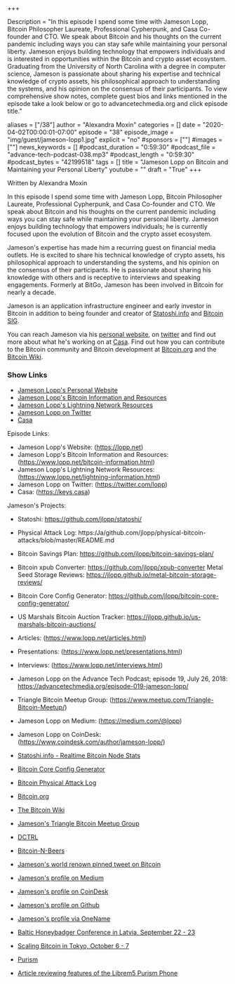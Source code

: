 +++

Description = "In this episode I spend some time with Jameson Lopp, Bitcoin Philosopher Laureate, Professional Cypherpunk, and Casa Co-founder and CTO. We speak about Bitcoin and his thoughts on the current pandemic including ways you can stay safe while maintaining your personal liberty. Jameson enjoys building technology that empowers individuals and is interested in opportunities within the Bitcoin and crypto asset ecosystem. Graduating from the University of North Carolina with a degree in computer science, Jameson is passionate about sharing his expertise and technical knowledge of crypto assets, his philosophical approach to understanding the systems, and his opinion on the consensus of their participants. To view comprehensive show notes, complete guest bios and links mentioned in the episode take a look below or go to advancetechmedia.org and click episode title."

aliases = ["/38"]
author = "Alexandra Moxin"
categories = []
date = "2020-04-02T00:00:01-07:00"
episode = "38"
episode_image = "img/guest/jameson-lopp1.jpg"
explicit = "no"
#sponsors = [""]
#images = [""]
news_keywords = []
#podcast_duration = "0:59:30"
#podcast_file = "advance-tech-podcast-038.mp3"
#podcast_length = "0:59:30"
#podcast_bytes = "42199518"
tags = []
title = "Jameson Lopp on Bitcoin and Maintaining your Personal Liberty"
youtube = ""
draft = "True"
+++

Written by Alexandra Moxin

In this episode I spend some time with Jameson Lopp, Bitcoin Philosopher Laureate, Professional Cypherpunk, and Casa Co-founder and CTO. We speak about Bitcoin and his thoughts on the current pandemic including ways you can stay safe while maintaining your personal liberty. Jameson enjoys building technology that empowers individuals; he is currently focused upon the evolution of Bitcoin and the crypto asset ecosystem. 

Jameson's expertise has made him a recurring guest on financial media outlets. He is excited to share his technical knowledge of crypto assets, his philosophical approach to understanding the systems, and his opinion on the consensus of their participants. He is passionate about sharing his knowledge with others and is receptive to interviews and speaking engagements. Formerly at BitGo, Jameson has been involved in Bitcoin for nearly a decade.

Jameson is an application infrastructure engineer and early investor in Bitcoin in addition to being founder and creator of [Statoshi.info](https://statoshi.info/) and [Bitcoin SIG](https://sites.google.com/site/bitcoinsig/). 

You can reach Jameson via his [personal website](https://lopp.net), on [twitter](https://twitter.com/lopp) and find out more about what he's working on at [Casa](https://keys.casa). Find out how you can contribute to the Bitcoin community and Bitcoin development at [Bitcoin.org](https://bitcoin.org/en/) and the [Bitcoin Wiki](https://en.bitcoin.it/wiki/Main_Page).


### Show Links

* [Jameson Lopp's Personal Website](https://lopp.net)
* [Jameson Lopp's Bitcoin Information and Resources](https://www.lopp.net/bitcoin-information.html)
* [Jameson Lopp's Lightning Network Resources](https://www.lopp.net/lightning-information.html)
* [Jameson Lopp on Twitter](https://twitter.com/lopp)
* [Casa](https://keys.casa)





Episode Links:

* Jameson Lopp's Website: (https://lopp.net)
* Jameson Lopp's Bitcoin Information and Resources: (https://www.lopp.net/bitcoin-information.html)
* Jameson Lopp's Lightning Network Resources: (https://www.lopp.net/lightning-information.html)
* Jameson Lopp on Twitter: (https://twitter.com/lopp)
* Casa: (https://keys.casa)

Jameson's Projects:
* Statoshi: https://github.com/jlopp/statoshi/
* Physical Attack Log: https:/Ja/github.com/jlopp/physical-bitcoin-attacks/blob/master/README.md
* Bitcoin Savings Plan: https://github.com/jlopp/bitcoin-savings-plan/
* Bitcoin xpub Converter: https://github.com/jlopp/xpub-converter
Metal Seed Storage Reviews: https://jlopp.github.io/metal-bitcoin-storage-reviews/
* Bitcoin Core Config Generator: https://github.com/jlopp/bitcoin-core-config-generator/
* US Marshals Bitcoin Auction Tracker: https://jlopp.github.io/us-marshals-bitcoin-auctions/

* Articles: (https://www.lopp.net/articles.html)
* Presentations: (https://www.lopp.net/presentations.html)
* Interviews: (https://www.lopp.net/interviews.html)
* Jameson Lopp on the Advance Tech Podcast; episode 19, July 26, 2018: https://advancetechmedia.org/episode-019-jameson-lopp/
* Triangle Bitcoin Meetup Group: (https://www.meetup.com/Triangle-Bitcoin-Meetup/)
* Jameson Lopp on Medium: (https://medium.com/@lopp)
* Jameson Lopp on CoinDesk: (https://www.coindesk.com/author/jameson-lopp/)


* [Statoshi.info - Realtime Bitcoin Node Stats](https://github.com/jlopp/statoshi)
* [Bitcoin Core Config Generator](https://jlopp.github.io/bitcoin-core-config-generator/)
* [Bitcoin Physical Attack Log](https://github.com/jlopp/physical-bitcoin-attacks/blob/master/README.md)
* [Bitcoin.org](https://bitcoin.org/en/)
* [The Bitcoin Wiki](https://en.bitcoin.it/wiki/Main_Page)
* [Jameson's Triangle Bitcoin Meetup Group](https://www.meetup.com/Triangle-Bitcoin-Meetup/)
* [DCTRL](https://www.meetup.com/dctrlvan/)
* [Bitcoin-N-Beers](https://www.meetup.com/Bitcoin-n-Beers-Vancouver/)
* [Jameson's world renown pinned tweet on Bitcoin](https://twitter.com/lopp/status/932350908461133825)
* [Jameson's profile on Medium](https://medium.com/@lopp)
* [Jameson's profile on CoinDesk](https://www.coindesk.com/author/jameson-lopp/)
* [Jameson's profile on Github](https://github.com/jlopp)
* [Jameson's profile via OneName](https://onename.com/lopp)
* [Baltic Honeybadger Conference in Latvia, September 22 - 23](https://bh2018.hodlhodl.com/)
* [Scaling Bitcoin in Tokyo, October 6 - 7](https://tokyo2018.scalingbitcoin.org/)
* [Purism](https://puri.sm/why-purism/)
* [Article reviewing features of the Librem5 Purism Phone](https://puri.sm/posts/librem5-smartphone-makes-major-strides-in-manufacturing-and-development/)










